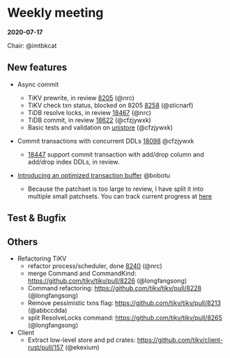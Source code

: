 # Weekly meeting

**2020-07-17**

Chair: @imtbkcat

## New features

* Async commit
  - TiKV prewrite, in review [8205](https://github.com/tikv/tikv/pull/8205) (@nrc)
  - TiKV check txn status, blocked on 8205 [8258](https://github.com/tikv/tikv/pull/8258) (@sticnarf)
  - TiDB resolve locks, in review [18467](https://github.com/pingcap/tidb/pull/18467) (@nrc)
  - TiDB commit, in review [18622](https://github.com/pingcap/tidb/pull/18622) (@cfzjywxk)
  - Basic tests and validation on [unistore](https://github.com/ngaut/unistore/pull/407) (@cfzjywxk)
  
* Commit transactions with concurrent DDLs [18098](https://github.com/pingcap/tidb/pull/18098) @cfzjywxk
  - [18447](https://github.com/pingcap/tidb/pull/18447) support commit transaction with add/drop column and add/drop index DDLs, in review.

* [Introducing an optimized transaction buffer](https://github.com/pingcap/tidb/pull/18650) @bobotu
  -  Because the patchset is too large to review, I have split it into multiple small patchsets. You can track current progress at [here](https://github.com/pingcap/tidb/projects/54#card-42001319)

## Test & Bugfix

  
## Others

* Refactoring TiKV
  - refactor process/scheduler, done [8240](https://github.com/tikv/tikv/pull/8240) (@nrc)
  - merge Command and CommandKind: https://github.com/tikv/tikv/pull/8226 (@longfangsong)
  - Command refactoring: https://github.com/tikv/tikv/pull/8228 (@longfangsong)
  - Remove pessimistic txns flag: https://github.com/tikv/tikv/pull/8213 (@abbccdda)
  - split ResolveLocks command: https://github.com/tikv/tikv/pull/8265 (@longfangsong)
* Client
  - Extract low-level store and pd crates: https://github.com/tikv/client-rust/pull/157 (@ekexium)
